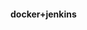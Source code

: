 <!-- https://juejin.cn/post/6870325047324573710 -->
<!-- https://juejin.cn/post/6962037427108380709 -->
<!-- https://juejin.cn/post/6844903830224633863 -->
<!-- https://juejin.cn/post/6920181050362740750 -->
<!-- https://juejin.cn/post/6844903661617807373 -->
<!-- https://juejin.cn/post/6844904163264954382 -->
<!-- https://juejin.cn/post/6844903895823548430 -->
<!-- https://juejin.cn/post/6844904025716965389 -->
<!-- https://juejin.cn/post/6844904046604582926 -->
<!-- https://juejin.cn/post/6844904046776549389 -->
#### docker+jenkins